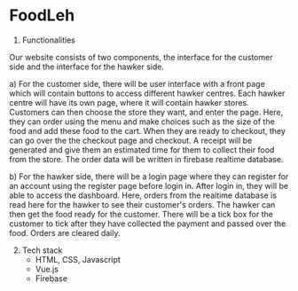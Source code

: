 # FoodLeh

1. Functionalities

Our website consists of two components, the interface for the customer side and the interface for the hawker side.

a) For the customer side, there will be user interface with a front page which will contain buttons to access different hawker centres. Each hawker centre will have its own page, where it will contain hawker stores. Customers can then choose the store they want, and enter the page. Here, they can order using the menu and make choices such as the size of the food and add these food to the cart. When they are ready to checkout, they can go over the the checkout page and checkout. A receipt will be generated and give them an estimated time for them to collect their food from the store. The order data will be written in firebase realtime database.

b) For the hawker side, there will be a login page where they can register for an account using the register page before login in. After login in, they will be able to access the dashboard. Here, orders from the realtime database is read here for the hawker to see their customer's orders. The hawker can then get the food ready for the customer. There will be a tick box for the customer to tick after they have collected the payment and passed over the food. Orders are cleared daily.
    
2. Tech stack
    - HTML, CSS, Javascript
    - Vue.js
    - Firebase

